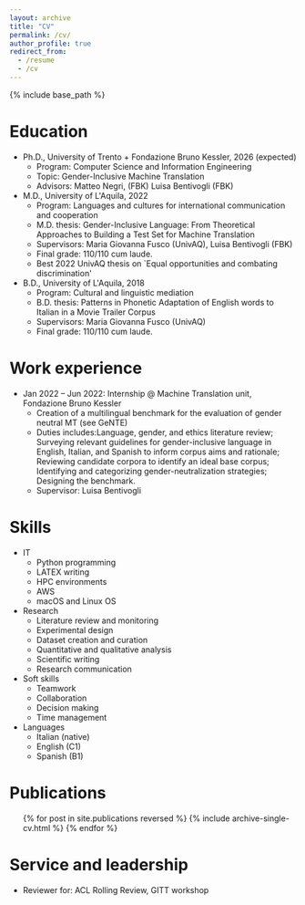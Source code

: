 ```yaml
---
layout: archive
title: "CV"
permalink: /cv/
author_profile: true
redirect_from:
  - /resume
  - /cv
---
```


{% include base_path %}

Education
======
* Ph.D., University of Trento + Fondazione Bruno Kessler, 2026 (expected)
  * Program: Computer Science and Information Engineering
  * Topic: Gender-Inclusive Machine Translation
  * Advisors: Matteo Negri, (FBK) Luisa Bentivogli (FBK)
* M.D., University of L'Aquila, 2022
  * Program: Languages and cultures for international communication and cooperation
  * M.D. thesis: Gender-Inclusive Language: From Theoretical Approaches to Building a Test Set for Machine Translation
  * Supervisors: Maria Giovanna Fusco (UnivAQ), Luisa Bentivogli (FBK)
  * Final grade: 110/110 cum laude.
  * Best 2022 UnivAQ thesis on `Equal opportunities and combating discrimination'
* B.D., University of L'Aquila, 2018
  * Program: Cultural and linguistic mediation
  * B.D. thesis: Patterns in Phonetic Adaptation of English words to Italian in a Movie Trailer Corpus
  * Supervisors: Maria Giovanna Fusco (UnivAQ)
  * Final grade: 110/110 cum laude.


Work experience
======
* Jan 2022 – Jun 2022: Internship @ Machine Translation unit, Fondazione Bruno Kessler
  * Creation of a multilingual benchmark for the evaluation of gender neutral MT (see GeNTE)
  * Duties includes:Language, gender, and ethics literature review; Surveying relevant guidelines for gender-inclusive language in English, Italian, and Spanish to inform corpus aims and rationale; Reviewing candidate corpora to identify an ideal base corpus; Identifying and categorizing gender-neutralization strategies; Designing the benchmark.
  * Supervisor: Luisa Bentivogli

  
Skills
======
* IT
  * Python programming
  * LATEX writing
  * HPC environments
  * AWS
  * macOS and Linux OS
* Research
  * Literature review and monitoring
  * Experimental design
  * Dataset creation and curation
  * Quantitative and qualitative analysis
  * Scientific writing
  * Research communication
* Soft skills
  * Teamwork
  * Collaboration
  * Decision making
  * Time management
* Languages
  * Italian (native)
  * English (C1)
  * Spanish (B1)

Publications
======
  <ul>{% for post in site.publications reversed %}
    {% include archive-single-cv.html %}
  {% endfor %}</ul>
  
Service and leadership
======
* Reviewer for: ACL Rolling Review, GITT workshop
